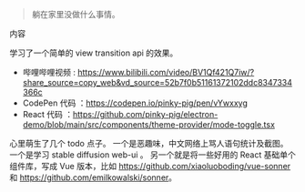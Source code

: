 > 躺在家里没做什么事情。

内容

学习了一个简单的 view transition api 的效果。

- 哔哩哔哩视频 : <https://www.bilibili.com/video/BV1Qf421Q7iw/?share_source=copy_web&vd_source=52b7f0b51161372102ddc8347334366c>
- CodePen 代码 ：<https://codepen.io/pinky-pig/pen/vYwxxyg>
- React 代码 ：<https://github.com/pinky-pig/electron-demo/blob/main/src/components/theme-provider/mode-toggle.tsx>

心里萌生了几个 todo 点子。
一个是恶趣味，中文网络上骂人语句统计及截图。
一个是学习 stable diffusion web-ui 。
另一个就是将一些好用的 React 基础单个组件库，写成 Vue 版本，比如 <https://github.com/xiaoluoboding/vue-sonner> 和 <https://github.com/emilkowalski/sonner>。